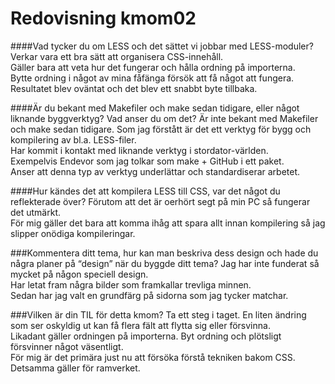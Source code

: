 ---
---
Redovisning kmom02
===================
####Vad tycker du om LESS och det sättet vi jobbar med LESS-moduler?
Verkar vara ett bra sätt att organisera CSS-innehåll.<br>
Gäller bara att veta hur det fungerar och hålla ordning på importerna.<br>
Bytte ordning i något av mina fåfänga försök att få något att fungera.<br>
Resultatet blev oväntat och det blev ett snabbt byte tillbaka.

####Är du bekant med Makefiler och make sedan tidigare, eller något liknande byggverktyg? Vad anser du om det?
Är inte bekant med Makefiler och make sedan tidigare. Som jag förstått är det ett verktyg för bygg och kompilering av bl.a. LESS-filer.<br>
Har kommit i kontakt med liknande verktyg i stordator-världen.<br>
Exempelvis Endevor som jag tolkar som make + GitHub i ett paket.<br>
Anser att denna typ av verktyg underlättar och standardiserar arbetet.

####Hur kändes det att kompilera LESS till CSS, var det något du reflekterade över?
Förutom att det är oerhört segt på min PC så fungerar det utmärkt.<br>
För mig gäller det bara att komma ihåg att spara allt innan kompilering så jag slipper onödiga kompileringar.

###Kommentera ditt tema, hur kan man beskriva dess design och hade du några planer på “design” när du byggde ditt tema?
Jag har inte funderat så mycket på någon speciell design.<br>
Har letat fram några bilder som framkallar trevliga minnen.<br>
Sedan har jag valt en grundfärg på sidorna som jag tycker matchar.<br>

###Vilken är din TIL för detta kmom?
Ta ett steg i taget. En liten ändring som ser oskyldig ut kan få flera fält att flytta sig eller försvinna.<br>
Likadant gäller ordningen på importerna. Byt ordning och plötsligt försvinner något väsentligt.<br>
För mig är det primära just nu att försöka förstå tekniken bakom CSS.<br>
Detsamma gäller för ramverket.
